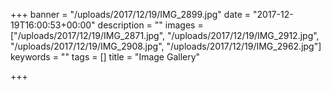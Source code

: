 +++
banner = "/uploads/2017/12/19/IMG_2899.jpg"
date = "2017-12-19T16:00:53+00:00"
description = ""
images = ["/uploads/2017/12/19/IMG_2871.jpg", "/uploads/2017/12/19/IMG_2912.jpg", "/uploads/2017/12/19/IMG_2908.jpg", "/uploads/2017/12/19/IMG_2962.jpg"]
keywords = ""
tags = []
title = "Image Gallery"

+++
